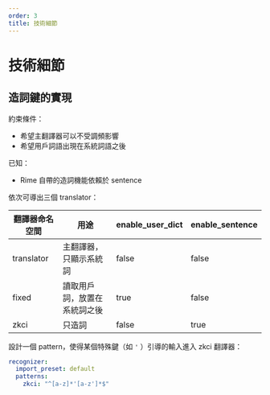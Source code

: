 ```yaml
---
order: 3
title: 技術細節
---
```


# 技術細節

## 造詞鍵的實現

約束條件：

* 希望主翻譯器可以不受調頻影響
* 希望用戶詞語出現在系統詞語之後

已知：

* Rime 自帶的造詞機能依賴於 sentence

依次可導出三個 translator：

| 翻譯器命名空間    | 用途             | enable\_user\_dict | enable\_sentence |
| ---------- | -------------- | ------------------ | ---------------- |
| translator | 主翻譯器，只顯示系統詞    | false              | false            |
| fixed      | 讀取用戶詞，放置在系統詞之後 | true               | false            |
| zkci       | 只造詞            | false              | true             |

設計一個 pattern，使得某個特殊鍵（如 `'` ）引導的輸入進入 zkci 翻譯器：

```yaml
recognizer:
  import_preset: default
  patterns:
    zkci: "^[a-z]*'[a-z']*$"
```

